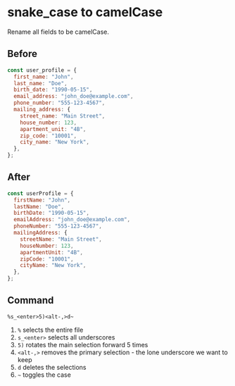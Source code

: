 # snake_case to camelCase

Rename all fields to be camelCase.

## Before

```js
const user_profile = {
  first_name: "John",
  last_name: "Doe",
  birth_date: "1990-05-15",
  email_address: "john_doe@example.com",
  phone_number: "555-123-4567",
  mailing_address: {
    street_name: "Main Street",
    house_number: 123,
    apartment_unit: "4B",
    zip_code: "10001",
    city_name: "New York",
  },
};
```

## After

```js
const userProfile = {
  firstName: "John",
  lastName: "Doe",
  birthDate: "1990-05-15",
  emailAddress: "john_doe@example.com",
  phoneNumber: "555-123-4567",
  mailingAddress: {
    streetName: "Main Street",
    houseNumber: 123,
    apartmentUnit: "4B",
    zipCode: "10001",
    cityName: "New York",
  },
};
```

## Command

```
%s_<enter>5)<alt-,>d~
```

1. `%` selects the entire file
2. `s_<enter>` selects all underscores
3. `5)` rotates the main selection forward 5 times
4. `<alt-,>` removes the primary selection - the lone underscore we want to keep
5. `d` deletes the selections
6. `~` toggles the case
